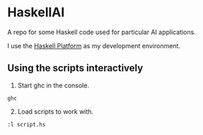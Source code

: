 # HaskellAI
A repo for some Haskell code used for particular AI applications. 

I use the [Haskell Platform](https://www.haskell.org/downloads#platform) as my development environment. 

## Using the scripts interactively
1. Start ghc in the console. 
```
ghc
```
2. Load scripts to work with.
```
:l script.hs
```
